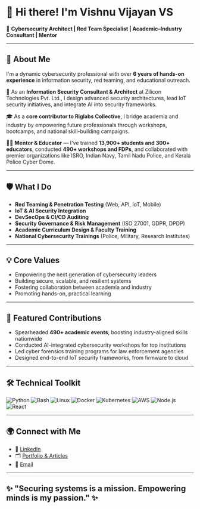 # 👋 Hi there! I'm Vishnu Vijayan VS

🌟 **Cybersecurity Architect | Red Team Specialist | Academic–Industry Consultant | Mentor**

---

## 🚀 About Me

I'm a dynamic cybersecurity professional with over **6 years of hands-on experience** in information security, red teaming, and educational outreach.  

🔐 As an **Information Security Consultant & Architect** at Zilicon Technologies Pvt. Ltd., I design advanced security architectures, lead IoT security initiatives, and integrate AI into security frameworks.  

🎓 As a **core contributor to Riglabs Collective**, I bridge academia and industry by empowering future professionals through workshops, bootcamps, and national skill-building campaigns.  

👨‍🏫 **Mentor & Educator** — I've trained **13,900+ students and 300+ educators**, conducted **490+ workshops and FDPs**, and collaborated with premier organizations like ISRO, Indian Navy, Tamil Nadu Police, and Kerala Police Cyber Dome.

---

## 🛡️ What I Do

- **Red Teaming & Penetration Testing** (Web, API, IoT, Mobile)
- **IoT & AI Security Integration**
- **DevSecOps & CI/CD Auditing**
- **Security Governance & Risk Management** (ISO 27001, GDPR, DPDP)
- **Academic Curriculum Design & Faculty Training**
- **National Cybersecurity Trainings** (Police, Military, Research Institutes)

---

## 💡 Core Values

- Empowering the next generation of cybersecurity leaders
- Building secure, scalable, and resilient systems
- Fostering collaboration between academia and industry
- Promoting hands-on, practical learning

---

## 🎤 Featured Contributions

- Spearheaded **490+ academic events**, boosting industry-aligned skills nationwide
- Conducted AI-integrated cybersecurity workshops for top institutions
- Led cyber forensics training programs for law enforcement agencies
- Designed end-to-end IoT security frameworks, from firmware to cloud

---

## 🛠️ Technical Toolkit

![Python](https://img.shields.io/badge/Python-3776AB?style=flat&logo=python&logoColor=white)
![Bash](https://img.shields.io/badge/Bash-121011?style=flat&logo=gnu-bash&logoColor=white)
![Linux](https://img.shields.io/badge/Linux-FCC624?style=flat&logo=linux&logoColor=black)
![Docker](https://img.shields.io/badge/Docker-2496ED?style=flat&logo=docker&logoColor=white)
![Kubernetes](https://img.shields.io/badge/Kubernetes-326CE5?style=flat&logo=kubernetes&logoColor=white)
![AWS](https://img.shields.io/badge/AWS-232F3E?style=flat&logo=amazon-aws&logoColor=white)
![Node.js](https://img.shields.io/badge/Node.js-339933?style=flat&logo=nodedotjs&logoColor=white)
![React](https://img.shields.io/badge/React-20232A?style=flat&logo=react&logoColor=61DAFB)

---

## 🌍 Connect with Me

- 🔗 [LinkedIn](https://www.linkedin.com/in/vishnuvijayanvs/)
- 🗂️ [Portfolio & Articles](https://vishnu-the-cyber-mentor.vercel.app) <!-- replace with your actual portfolio URL -->
- 📧 [Email](mailto:vishnuxrobot@gmail.com) <!-- replace with your actual email -->

---

## ✨ "Securing systems is a mission. Empowering minds is my passion." ✨

